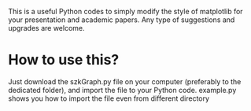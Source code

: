 This is a useful Python codes to simply modify the style of matplotlib for your presentation and academic papers.
Any type of suggestions and upgrades are welcome.

# How to use this?
Just download the szkGraph.py file on your computer (preferably to the dedicated folder), and import the file to your Python code.
example.py shows you how to import the file even from different directory
